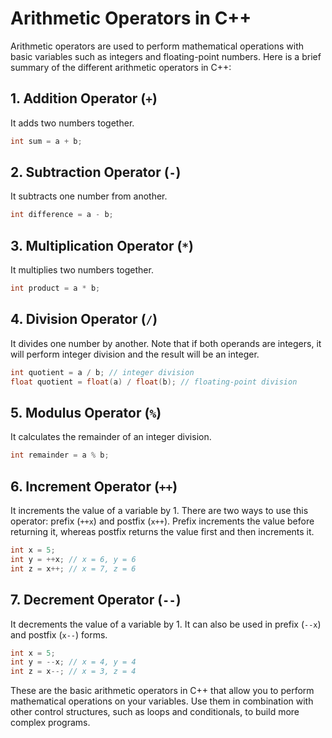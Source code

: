 # Arithmetic Operators in C++

Arithmetic operators are used to perform mathematical operations with basic variables such as integers and floating-point numbers. Here is a brief summary of the different arithmetic operators in C++:

## 1. Addition Operator (`+`)

It adds two numbers together.

```cpp
int sum = a + b;
```

## 2. Subtraction Operator (`-`)

It subtracts one number from another.

```cpp
int difference = a - b;
```

## 3. Multiplication Operator (`*`)

It multiplies two numbers together.

```cpp
int product = a * b;
```

## 4. Division Operator (`/`)

It divides one number by another. Note that if both operands are integers, it will perform integer division and the result will be an integer.

```cpp
int quotient = a / b; // integer division
float quotient = float(a) / float(b); // floating-point division
```

## 5. Modulus Operator (`%`)

It calculates the remainder of an integer division.

```cpp
int remainder = a % b;
```

## 6. Increment Operator (`++`)

It increments the value of a variable by 1. There are two ways to use this operator: prefix (`++x`) and postfix (`x++`). Prefix increments the value before returning it, whereas postfix returns the value first and then increments it.

```cpp
int x = 5;
int y = ++x; // x = 6, y = 6
int z = x++; // x = 7, z = 6
```

## 7. Decrement Operator (`--`)

It decrements the value of a variable by 1. It can also be used in prefix (`--x`) and postfix (`x--`) forms.

```cpp
int x = 5;
int y = --x; // x = 4, y = 4
int z = x--; // x = 3, z = 4
```

These are the basic arithmetic operators in C++ that allow you to perform mathematical operations on your variables. Use them in combination with other control structures, such as loops and conditionals, to build more complex programs.